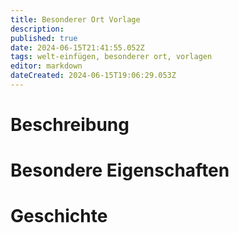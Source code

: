 ```yaml
---
title: Besonderer Ort Vorlage
description: 
published: true
date: 2024-06-15T21:41:55.052Z
tags: welt-einfügen, besonderer ort, vorlagen
editor: markdown
dateCreated: 2024-06-15T19:06:29.053Z
---
```


# Beschreibung

# Besondere Eigenschaften

# Geschichte
